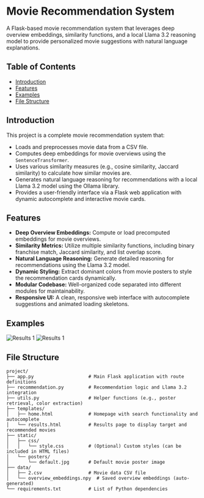 # Movie Recommendation System

A Flask-based movie recommendation system that leverages deep overview embeddings, similarity functions, and a local Llama 3.2 reasoning model to provide personalized movie suggestions with natural language explanations.

## Table of Contents

- [Introduction](#introduction)
- [Features](#features)
- [Examples](#examples)
- [File Structure](#file-structure)

## Introduction

This project is a complete movie recommendation system that:
- Loads and preprocesses movie data from a CSV file.
- Computes deep embeddings for movie overviews using the `SentenceTransformer`.
- Uses various similarity measures (e.g., cosine similarity, Jaccard similarity) to calculate how similar movies are.
- Generates natural language reasoning for recommendations with a local Llama 3.2 model using the Ollama library.
- Provides a user-friendly interface via a Flask web application with dynamic autocomplete and interactive movie cards.

## Features

- **Deep Overview Embeddings:** Compute or load precomputed embeddings for movie overviews.
- **Similarity Metrics:** Utilize multiple similarity functions, including binary franchise match, Jaccard similarity, and list overlap score.
- **Natural Language Reasoning:** Generate detailed reasoning for recommendations using the Llama 3.2 model.
- **Dynamic Styling:** Extract dominant colors from movie posters to style the recommendation cards dynamically.
- **Modular Codebase:** Well-organized code separated into different modules for maintainability.
- **Responsive UI:** A clean, responsive web interface with autocomplete suggestions and animated loading skeletons.

## Examples

![Results 1](assets/screencapture-127-0-0-1-5000-results-2025-03-09-10_33_10.png)
![Results 1](assets/screencapture-127-0-0-1-5000-results-2025-03-09-10_34_36.png)


## File Structure

```plaintext
project/
├── app.py                    # Main Flask application with route definitions
├── recommendation.py         # Recommendation logic and Llama 3.2 integration
├── utils.py                  # Helper functions (e.g., poster retrieval, color extraction)
├── templates/
│   ├── home.html             # Homepage with search functionality and autocomplete
│   └── results.html          # Results page to display target and recommended movies
├── static/
│   ├── css/
│   │   └── style.css         # (Optional) Custom styles (can be included in HTML files)
│   └── posters/
│       └── default.jpg       # Default movie poster image
├── data/
│   ├── 2.csv                 # Movie data CSV file
│   └── overview_embeddings.npy  # Saved overview embeddings (auto-generated)
└── requirements.txt          # List of Python dependencies
